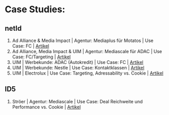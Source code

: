 # Case Studies:
## netId
1. Ad Alliance & Media Impact | Agentur: Mediaplus für Motatos | Use Case: FC | <a href="https://www.presseportal.de/pm/129273/5329523">Artikel<a/>
2. Ad Alliance, Media Impact & UIM | Agentur: Mediascale für ADAC | Use Case: FC/Targeting | <a href="https://www.mediascale.com/de/press/netid-adac.html">Artikel<a/> 
3. UIM | Werbekunde: ADAC (Autokredit) | Use Case: FC | <a href="https://enid.foundation/netid-belegt-wirksamkeit-als-identity-loesung-fuer-post-cookie-aera/">Artikel<a/> 
4. UIM | Werbekunde: Nestle | Use Case: Kontaktklassen | <a href="https://www.united-internet-media.de/de/showroom/bestcases/branding/nestle/">Artikel<a/> 
5. UIM | Electrolux | Use Case: Targeting, Adressability vs. Cookie | <a href="http://go.xandr.com/rs/204-KZG-685/images/XDR-2794-NetID-Test-Case-Study-BL-C2a-1.pdf">Artikel<a/> 

## ID5
1. Ströer | Agentur: Mediascale | Use Case: Deal Reichweite und Performance vs. Cookie | <a href="https://osdatasolutions.de/2022/05/09/case-study-os-ds-stroeer-und-virtual-minds-testen-id5-gemeinsam-mit-mediascale/">Artikel<a/> 
  

